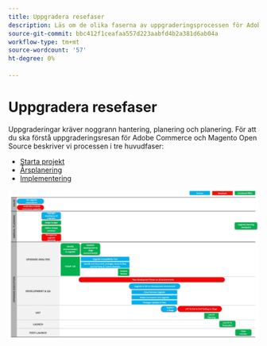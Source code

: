 ```yaml
---
title: Uppgradera resefaser
description: Läs om de olika faserna av uppgraderingsprocessen för Adobe Commerce- och Magento Open Source-projekt.
source-git-commit: bbc412f1ceafaa557d223aabfd4b2a381d6ab04a
workflow-type: tm+mt
source-wordcount: '57'
ht-degree: 0%

---
```



# Uppgradera resefaser

Uppgraderingar kräver noggrann hantering, planering och planering. För att du ska förstå uppgraderingsresan för Adobe Commerce och Magento Open Source beskriver vi processen i tre huvudfaser:

- [Starta projekt](project-launch.md)
- [Årsplanering](annual-planning.md)
- [Implementering](implementation.md)

![](../../assets/upgrade-guide/upgrade-journey-phases.svg)
